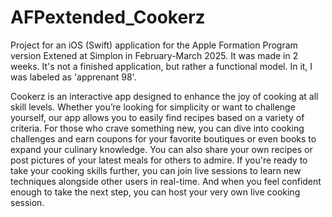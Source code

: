 # AFPextended_Cookerz
Project for an iOS (Swift) application for the Apple Formation Program version Extened at Simplon in February-March 2025. It was made in 2 weeks. It's not a finished application, but rather a functional model. In it, I was labeled as 'apprenant 98'.

Cookerz is an interactive app designed to enhance the joy of cooking at all skill levels. Whether you’re looking for simplicity or want to challenge yourself, our app allows you to easily find recipes based on a variety of criteria. For those who crave something new, you can dive into cooking challenges and earn coupons for your favorite boutiques or even books to expand your culinary knowledge.
You can also share your own recipes or post pictures of your latest meals for others to admire. If you're ready to take your cooking skills further, you can join live sessions to learn new techniques alongside other users in real-time. And when you feel confident enough to take the next step, you can host your very own live cooking session.
